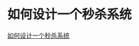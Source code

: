 

# 如何设计一个秒杀系统

[如何设计一个秒杀系统](http://jintang.zone/2018/11/15/%E5%A6%82%E4%BD%95%E8%AE%BE%E8%AE%A1%E4%B8%80%E4%B8%AA%E7%A7%92%E6%9D%80%E7%B3%BB%E7%BB%9F.html)



